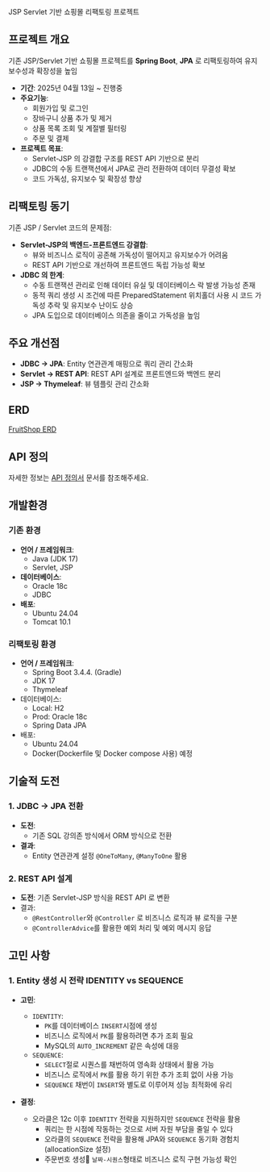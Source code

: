 
JSP Servlet 기반 쇼핑몰 리팩토링 프로젝트

## 프로젝트 개요
기존 JSP/Servlet 기반 쇼핑몰 프로젝트를 **Spring Boot**, **JPA** 로 리팩토링하여 유지보수성과 확장성을 높임

- **기간**: 2025년 04월 13일 ~ 진행중
- **주요기능**:
	- 회원가입 및 로그인
	- 장바구니 상품 추가 및 제거
	- 상품 목록 조회 및 계절별 필터링
	- 주문 및 결제
- **프로젝트 목표**:
	- Servlet-JSP 의 강결합 구조를 REST API 기반으로 분리
	- JDBC의 수동 트랜잭션에서 JPA로 관리 전환하여 데이터 무결성 확보
	- 코드 가독성, 유지보수 및 확장성 향상


## 리팩토링 동기
기존 JSP / Servlet 코드의 문제점:

- **Servlet-JSP의 백엔드-프론트엔드 강결합**:
	- 뷰와 비즈니스 로직이 공존해 가독성이 떨어지고 유지보수가 어려움
	- REST API 기반으로 개선하여 프론트엔드 독립 가능성 확보
- **JDBC 의 한계**:
	- 수동 트랜잭션 관리로 인해 데이터 유실 및 데이터베이스 락 발생 가능성 존재
	- 동적 쿼리 생성 시 조건에 따른 PreparedStatement 위치홀더 사용 시 코드 가독성 추락 및 유지보수 난이도 상승
	- JPA 도입으로 데이터베이스 의존을 줄이고 가독성을 높임


## 주요 개선점

- **JDBC → JPA**: Entity 연관관계 매핑으로 쿼리 관리 간소화
- **Servlet → REST API**: REST API 설계로 프론트엔드와 백엔드 분리
- **JSP → Thymeleaf**: 뷰 템플릿 관리 간소화

## ERD
[FruitShop ERD](https://www.erdcloud.com/d/7S9xt8SMDxY87zEFz)


## API 정의
자세한 정보는 [API 정의서](docs/api-definition.md) 문서를 참조해주세요.


##  개발환경
### 기존 환경
- **언어 / 프레임워크**:
	- Java (JDK 17)
	- Servlet, JSP
- **데이터베이스**:
	- Oracle 18c
	- JDBC
- **배포**:
	- Ubuntu 24.04
	- Tomcat 10.1
### 리팩토링 환경
- **언어 / 프레임워크**:
	- Spring Boot 3.4.4. (Gradle)
	- JDK 17
	- Thymeleaf
- 데이터베이스:
	- Local: H2
	- Prod: Oracle 18c
	- Spring Data JPA
- 배포:
	- Ubuntu 24.04
 	- Docker(Dockerfile 및 Docker compose 사용) 예정 


## 기술적 도전
### 1. JDBC → JPA 전환
- **도전**: 
	- 기존 SQL 강의존 방식에서 ORM 방식으로 전환
- **결과**:
	- Entity 연관관계 설정 `@OneToMany`, `@ManyToOne` 활용

### 2. REST API 설계
- **도전**: 기존 Servlet-JSP 방식을 REST API 로 변환
- 결과:
	- `@RestController`와 `@Controller` 로 비즈니스 로직과 뷰 로직을 구분
	- `@ControllerAdvice`를 활용한 예외 처리 및 예외 메시지 응답


## 고민 사항

### 1. Entity 생성 시 전략 IDENTITY vs SEQUENCE
- **고민**:
	- `IDENTITY`:
		- `PK`를 데이터베이스 `INSERT`시점에 생성
		- 비즈니스 로직에서 `PK`를 활용하려면 추가 조회 필요
		- MySQL의 `AUTO_INCREMENT` 같은 속성에 대응
	- `SEQUENCE`:
		- `SELECT`절로 시퀀스를 채번하여 영속화 상태에서 활용 가능
		- 비즈니스 로직에서 `PK`를 활용 하기 위한 추가 조회 없이 사용 가능
		- `SEQUENCE` 채번이 `INSERT`와 별도로 이루어져 성능 최적화에 유리

- **결정**:
	- 오라클은 12c 이후 `IDENTITY` 전략을 지원하지만 `SEQUENCE` 전략을 활용
		- 쿼리는 한 시점에 작동하는 것으로 서버 자원 부담을 줄일 수 있다
		- 오라클의 `SEQUENCE` 전략을 활용해 JPA와 `SEQUENCE` 동기화 경험치 (allocationSize 설정)
		- 주문번호 생성 `날짜-시퀀스`형태로 비즈니스 로직 구현 가능성 확인


